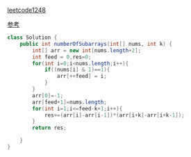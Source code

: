 [leetcode1248](https://leetcode-cn.com/problems/count-number-of-nice-subarrays/)

[参考](https://leetcode-cn.com/problems/count-number-of-nice-subarrays/solution/java-hua-dong-chuang-kou-xiang-jie-zhi-xing-yong-s/)

```java
class Solution {
    public int numberOfSubarrays(int[] nums, int k) {
        int[] arr = new int[nums.length+2];
        int feed = 0,res=0;
        for(int i=0;i<nums.length;i++){
            if((nums[i] & 1)==1){
                arr[++feed] = i;
            }
        }
        arr[0]=-1;
        arr[feed+1]=nums.length;
        for(int i=1;i<=feed-k+1;i++){
            res+=(arr[i]-arr[i-1])*(arr[i+k]-arr[i+k-1]);
        }
        return res;

    }
}
```

